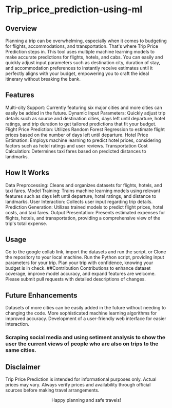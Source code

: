 # Trip_price_prediction-using-ml
## Overview
Planning a trip can be overwhelming, especially when it comes to budgeting for flights, accommodations, and transportation. That's where Trip Price Prediction steps in. This tool uses multiple machine learning models to make accurate predictions for flights, hotels, and cabs. You can easily and quickly adjust input parameters such as destination city, duration of stay, and accommodation preferences to instantly receive estimates until it perfectly aligns with your budget, empowering you to craft the ideal itinerary without breaking the bank. 
## Features
Multi-city Support: Currently featuring six major cities and more cities can easily be added in the future.
Dynamic Input Parameters: Quickly adjust trip details such as source and destination cities, days left until departure, hotel ratings, and trip duration to get tailored predictions that fit your budget.
Flight Price Prediction: Utilizes Random Forest Regression to estimate flight prices based on the number of days left until departure.
Hotel Price Estimation: Employs machine learning to predict hotel prices, considering factors such as hotel ratings and user reviews.
Transportation Cost Calculation: Determines taxi fares based on predicted distances to landmarks.
## How It Works
Data Preprocessing: Cleans and organizes datasets for flights, hotels, and taxi fares.
Model Training: Trains machine learning models using relevant features such as days left until departure, hotel ratings, and distance to landmarks.
User Interaction: Collects user input regarding trip details.
Prediction Generation: Utilizes trained models to predict flight prices, hotel costs, and taxi fares.
Output Presentation: Presents estimated expenses for flights, hotels, and transportation, providing a comprehensive view of the trip's total expense.
## Usage
Go to the google collab link, import the datasets and run the script.
or
Clone the repository to your local machine.
Run the Python script, providing input parameters for your trip.
Plan your trip with confidence, knowing your budget is in check.
##Contribution
Contributions to enhance dataset coverage, improve model accuracy, and expand features are welcome. Please submit pull requests with detailed descriptions of changes.

## Future Enhancements
Datasets of more cities can be easily added in the future without needing to changing the code.
More sophisticated machine learning algorithms for improved accuracy.
Development of a user-friendly web interface for easier interaction.
### Scraping social media and using setiment analysis to show the user the current views of people who are also on trips to the same cities.
## Disclaimer
Trip Price Prediction is intended for informational purposes only. Actual prices may vary. Always verify prices and availability through official sources before making travel arrangements.
<p align="center">
Happy planning and safe travels!
</p>
